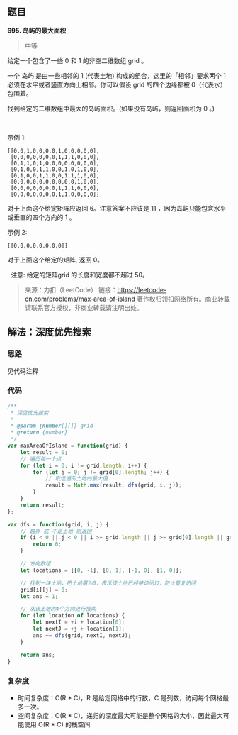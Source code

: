 ## 题目
**695. 岛屿的最大面积**
>中等

给定一个包含了一些 0 和 1 的非空二维数组 grid 。

一个 岛屿 是由一些相邻的 1 (代表土地) 构成的组合，这里的「相邻」要求两个 1 必须在水平或者竖直方向上相邻。你可以假设 grid 的四个边缘都被 0（代表水）包围着。

找到给定的二维数组中最大的岛屿面积。(如果没有岛屿，则返回面积为 0 。)

 

示例 1:
```
[[0,0,1,0,0,0,0,1,0,0,0,0,0],
 [0,0,0,0,0,0,0,1,1,1,0,0,0],
 [0,1,1,0,1,0,0,0,0,0,0,0,0],
 [0,1,0,0,1,1,0,0,1,0,1,0,0],
 [0,1,0,0,1,1,0,0,1,1,1,0,0],
 [0,0,0,0,0,0,0,0,0,0,1,0,0],
 [0,0,0,0,0,0,0,1,1,1,0,0,0],
 [0,0,0,0,0,0,0,1,1,0,0,0,0]]
```
对于上面这个给定矩阵应返回 6。注意答案不应该是 11 ，因为岛屿只能包含水平或垂直的四个方向的 1 。

示例 2:
```
[[0,0,0,0,0,0,0,0]]
```
对于上面这个给定的矩阵, 返回 0。

 
注意: 给定的矩阵grid 的长度和宽度都不超过 50。

>来源：力扣（LeetCode）
链接：https://leetcode-cn.com/problems/max-area-of-island
著作权归领扣网络所有。商业转载请联系官方授权，非商业转载请注明出处。

## 解法：深度优先搜索
### 思路
见代码注释

### 代码
```js
/**
 * 深度优先搜索
 * 
 * @param {number[][]} grid
 * @return {number}
 */
var maxAreaOfIsland = function(grid) {
    let result = 0;
    // 遍历每一个点
    for (let i = 0; i != grid.length; i++) {
        for (let j = 0; j != grid[0].length; j++) {
            // 取连通的土地的最大值
            result = Math.max(result, dfs(grid, i, j));
        }
    }
    return result;
};

var dfs = function(grid, i, j) {
    // 越界 或 不是土地 则返回
    if (i < 0 || j < 0 || i >= grid.length || j >= grid[0].length || grid[i][j] != 1) {
        return 0;
    }

    // 方向数组
    let locations = [[0, -1], [0, 1], [-1, 0], [1, 0]];

    // 找到一块土地，把土地置为0，表示该土地已经被访问过，防止重复访问
    grid[i][j] = 0;
    let ans = 1;

    // 从该土地的4个方向进行搜索
    for (let location of locations) {
        let nextI = +i + location[0];
        let nextJ = +j + location[1];
        ans += dfs(grid, nextI, nextJ);
    }

    return ans;
}

```
### 复杂度
* 时间复杂度：O(R * C)，R 是给定网格中的行数，C 是列数，访问每个网格最多一次。
* 空间复杂度：O(R * C)，递归的深度最大可能是整个网格的大小，因此最大可能使用 O(R * C) 的栈空间

